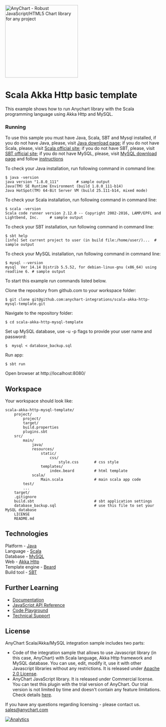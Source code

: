 [<img src="https://cdn.anychart.com/images/logo-transparent-segoe.png?2" width="234px" alt="AnyChart - Robust JavaScript/HTML5 Chart library for any project">](https://www.anychart.com)
# Scala Akka Http basic template

This example shows how to run Anychart library with the Scala programming language using Akka Http and MySQL.

### Running
To use this sample you must have Java, Scala, SBT and Mysql installed,
if you do not have Java, please, visit [Java download page](https://java.com/download/);
if you do not have Scala, please, visit [Scala official site](http://www.scala-lang.org/);
if you do not have SBT, please, visit [SBT official site](http://www.scala-sbt.org/);
if you do not have MySQL, please, visit [MySQL download page](https://dev.mysql.com/downloads/installer/) and follow [instructions](http://dev.mysql.com/doc/refman/5.7/en/installing.html)

To check your Java installation, run following command in command line:
```
$ java -version
java version "1.8.0_111"        # sample output
Java(TM) SE Runtime Environment (build 1.8.0_111-b14)
Java HotSpot(TM) 64-Bit Server VM (build 25.111-b14, mixed mode)
```
To check your Scala installation, run following command in command line:
```
$ scala -version
Scala code runner version 2.12.0 -- Copyright 2002-2016, LAMP/EPFL and Lightbend, Inc.     # sample output
```
To check your SBT installation, run following command in command line:
```
$ sbt help
[info] Set current project to user (in build file:/home/user/)...  # sample output
```
To check your MySQL installation, run following command in command line:
```
$ mysql --version
mysql  Ver 14.14 Distrib 5.5.52, for debian-linux-gnu (x86_64) using readline 6. # sample output
```

To start this example run commands listed below.

Clone the repository from github.com to your workspace folder:

```
$ git clone git@github.com:anychart-integrations/scala-akka-http-mysql-template.git
```

Navigate to the repository folder:
```
$ cd scala-akka-http-mysql-template
```

Set up MySQL database, use -u -p flags to provide your user name and password:
```
$  mysql < database_backup.sql
```

Run app:
```
$ sbt run
```

Open browser at http://localhost:8080/


## Workspace
Your workspace should look like:
```
scala-akka-http-mysql-template/
    project/
        project/
        target/
        build.properties
        plugins.sbt
    src/
        main/
            java/
            resources/
                static/
                    css/
                        style.css       # css style
                templates/
                    index.beard         # html template
            scala/
                Main.scala              # main scala app code
        test/
        ...
    target/
    .gitignore
    build.sbt                           # sbt application settings
    database_backup.sql                 # use this file to set your MySQL database
    LICENSE
    README.md
```

## Technologies
Platform - [Java](https://java.com/)<br />
Language - [Scala](http://www.scala-lang.org/)<br />
Database - [MySQL](https://www.mysql.com/)<br />
Web - [Akka Http](http://doc.akka.io/docs/akka-stream-and-http-experimental/1.0-M2/scala/http/)<br />
Template engine - [Beard](https://github.com/zalando/beard)<br />
Build tool - [SBT](http://www.scala-sbt.org/)

## Further Learning
* [Documentation](https://docs.anychart.com)
* [JavaScript API Reference](https://api.anychart.com)
* [Code Playground](https://playground.anychart.com)
* [Technical Support](https://www.anychart.com/support)

## License
AnyChart Scala/Akka/MySQL integration sample includes two parts:
- Code of the integration sample that allows to use Javascript library (in this case, AnyChart) with Scala language, Akka Http framework and MySQL database. You can use, edit, modify it, use it with other Javascript libraries without any restrictions. It is released under [Apache 2.0 License](https://github.com/anychart-integrations/scala-akka-http-mysql-template/blob/master/LICENSE).
- AnyChart JavaScript library. It is released under Commercial license. You can test this plugin with the trial version of AnyChart. Our trial version is not limited by time and doesn't contain any feature limitations. Check details [here](https://www.anychart.com/buy/).

If you have any questions regarding licensing - please contact us. <sales@anychart.com>

[![Analytics](https://ga-beacon.appspot.com/UA-228820-4/Integrations/scala-akka-http-mysql-template?pixel&useReferer)](https://github.com/igrigorik/ga-beacon)
